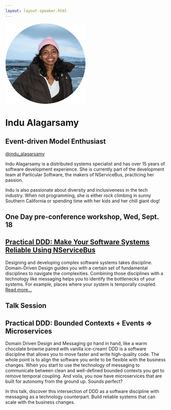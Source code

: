 ```yaml
---
layout: layout-speaker.html
---
```

<div class="container section featured-speaker">
  <div class="row">
    <div class="col-xs-12 col-sm-2 img-container">
      <img class="speaker-page-img" src="../img/speakers/Indu-Alagarsamy-ON.png">
    </div>
    <div class="col-xs-12 col-sm-10 copy-container">
        <h1 class="speaker-header">Indu Alagarsamy</h1>
      <h2 class="speaker-subtitle">Event-driven Model Enthusiast</h2>
      <p class="copy"><a class="speaker-handle" href="https://twitter.com/indu_alagarsamy" target="_blank">@indu_alagarsamy</a></p>
        <p class="copy">Indu Alagarsamy is a distributed systems specialist and has over 15 years of software development experience. She is currently part of the development team at Particular Software, the makers of NServiceBus, practicing her passion.</p>
        <p class="copy">Indu is also passionate about diversity and inclusiveness in the tech industry. When not programming, she is either rock climbing in sunny Southern California or spending time with her kids and her chill giant dog!</p>
        <h2 class="speaker-subheader">One Day pre-conference workshop, Wed, Sept. 18</h2>
        <h2 class="speaker-subheader"><a href="../workshops/practical-ddd.html">Practical DDD: Make Your Software Systems Reliable Using NServiceBus</a></h2>
        <p class="copy">Designing and developing complex software systems takes discipline. Domain-Driven Design guides you with a certain set of fundamental disciplines to navigate the complexities. Combining those disciplines with a technology like messaging helps you to identify the bottlenecks of your systems. For example, places where your system is temporally coupled. <a href="../workshops/practical-ddd.html">Read more...</a></p>
        <h2 class="speaker-subheader">Talk Session</h2>
        <h2 class="speaker-subheader gold">Practical DDD: Bounded Contexts + Events => Microservices</h2>
        <p class="copy">Domain Driven Design and Messaging go hand in hand, like a warm chocolate brownie paired with vanilla ice-cream! DDD is a software discipline that allows you to move faster and write high-quality code. The whole point is to align the software you write to be flexible with the business changes. When you start to use the technology of messaging to communicate between clean and well-defined bounded contexts you get to remove temporal coupling. And voila, you now have microservices that are built for autonomy from the ground up. Sounds perfect?</p>
        <p class="copy">In this talk, discover this intersection of DDD as a software discipline with messaging as a technology counterpart. Build reliable systems that can scale with the business changes.</p>
    </div>
  </div>
</div>